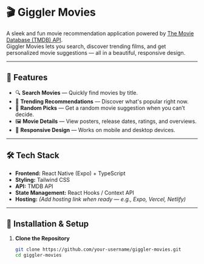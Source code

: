 # 🎬 Giggler Movies

A sleek and fun movie recommendation application powered by [The Movie Database (TMDB) API](https://www.themoviedb.org/documentation/api).  
Giggler Movies lets you search, discover trending films, and get personalized movie suggestions — all in a beautiful, responsive design.

---

## 🚀 Features

- 🔍 **Search Movies** — Quickly find movies by title.  
- 🎯 **Trending Recommendations** — Discover what's popular right now.  
- 🎲 **Random Picks** — Get a random movie suggestion when you can’t decide.  
- 🖼 **Movie Details** — View posters, release dates, ratings, and overviews.  
- 📱 **Responsive Design** — Works on mobile and desktop devices.

---

## 🛠 Tech Stack

- **Frontend:** React Native (Expo) + TypeScript  
- **Styling:** Tailwind CSS  
- **API:** TMDB API  
- **State Management:** React Hooks / Context API  
- **Hosting:** _(Add hosting link when ready — e.g., Expo, Vercel, Netlify)_

---

## 🔧 Installation & Setup

1. **Clone the Repository**
   ```bash
   git clone https://github.com/your-username/giggler-movies.git
   cd giggler-movies
